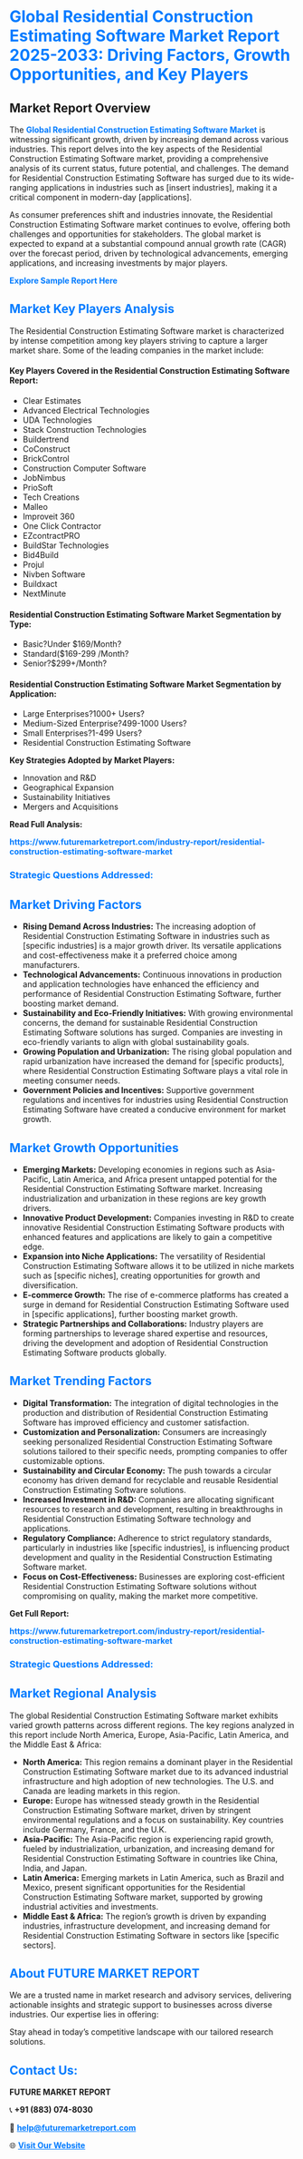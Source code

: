 <h1 style="color: #007BFF;">Global Residential Construction Estimating Software Market Report 2025-2033: Driving Factors, Growth Opportunities, and Key Players</h1>

<section id="overview">
<h2>Market Report Overview</h2>
<p>The <a href="https://www.futuremarketreport.com/industry-report/residential-construction-estimating-software-market" style="color: #007BFF; text-decoration: none;"><strong>Global Residential Construction Estimating Software Market</strong></a> is witnessing significant growth, driven by increasing demand across various industries. This report delves into the key aspects of the Residential Construction Estimating Software market, providing a comprehensive analysis of its current status, future potential, and challenges. The demand for Residential Construction Estimating Software has surged due to its wide-ranging applications in industries such as [insert industries], making it a critical component in modern-day [applications].</p>
<p>As consumer preferences shift and industries innovate, the Residential Construction Estimating Software market continues to evolve, offering both challenges and opportunities for stakeholders. The global market is expected to expand at a substantial compound annual growth rate (CAGR) over the forecast period, driven by technological advancements, emerging applications, and increasing investments by major players.</p>
</section>

<section id="overview">
<p><a href="https://www.futuremarketreport.com/request-sample/reportId=119915" style="color: #007BFF; text-decoration: none;"><strong>Explore Sample Report Here</strong></a></p>
</section>

<section id="key-players">
<h2 style="color: #007BFF;">Market Key Players Analysis</h2>
<p>The Residential Construction Estimating Software market is characterized by intense competition among key players striving to capture a larger market share. Some of the leading companies in the market include:</p>
<h4>Key Players Covered in the Residential Construction Estimating Software Report:</h4>
<ul><li>Clear Estimates</li><li>Advanced Electrical Technologies</li><li>UDA Technologies</li><li>Stack Construction Technologies</li><li>Buildertrend</li><li>CoConstruct</li><li>BrickControl</li><li>Construction Computer Software</li><li>JobNimbus</li><li>PrioSoft</li><li>Tech Creations</li><li>Malleo</li><li>Improveit 360</li><li>One Click Contractor</li><li>EZcontractPRO</li><li>BuildStar Technologies</li><li>Bid4Build</li><li>Projul</li><li>Nivben Software</li><li>Buildxact</li><li>NextMinute</li></ul>
<h4>Residential Construction Estimating Software Market Segmentation by Type:</h4>
<ul><li>Basic?Under $169/Month?</li><li>Standard($169-299 /Month?</li><li>Senior?$299+/Month?</li></ul>

<h4>Residential Construction Estimating Software Market Segmentation by Application:</h4>
<ul><li>Large Enterprises?1000+ Users?</li><li>Medium-Sized Enterprise?499-1000 Users?</li><li>Small Enterprises?1-499 Users?</li><li>Residential Construction Estimating Software</li></ul>
<p><strong>Key Strategies Adopted by Market Players:</strong></p>
<ul>
<li>Innovation and R&D</li>
<li>Geographical Expansion</li>
<li>Sustainability Initiatives</li>
<li>Mergers and Acquisitions</li>
</ul>
</section>

<section>
<p><strong>Read Full Analysis: </strong></p><a href="https://www.futuremarketreport.com/industry-report/residential-construction-estimating-software-market" style="color: #007BFF; text-decoration: none;"><strong>https://www.futuremarketreport.com/industry-report/residential-construction-estimating-software-market</strong></a>
<h3 style="color: #007BFF;">Strategic Questions Addressed:</h3>
</section>

<section id="driving-factors">
<h2 style="color: #007BFF;">Market Driving Factors</h2>
<ul>
<li><strong>Rising Demand Across Industries:</strong> The increasing adoption of Residential Construction Estimating Software in industries such as [specific industries] is a major growth driver. Its versatile applications and cost-effectiveness make it a preferred choice among manufacturers.</li>
<li><strong>Technological Advancements:</strong> Continuous innovations in production and application technologies have enhanced the efficiency and performance of Residential Construction Estimating Software, further boosting market demand.</li>
<li><strong>Sustainability and Eco-Friendly Initiatives:</strong> With growing environmental concerns, the demand for sustainable Residential Construction Estimating Software solutions has surged. Companies are investing in eco-friendly variants to align with global sustainability goals.</li>
<li><strong>Growing Population and Urbanization:</strong> The rising global population and rapid urbanization have increased the demand for [specific products], where Residential Construction Estimating Software plays a vital role in meeting consumer needs.</li>
<li><strong>Government Policies and Incentives:</strong> Supportive government regulations and incentives for industries using Residential Construction Estimating Software have created a conducive environment for market growth.</li>
</ul>
</section>

<section id="growth-opportunities">
<h2 style="color: #007BFF;">Market Growth Opportunities</h2>
<ul>
<li><strong>Emerging Markets:</strong> Developing economies in regions such as Asia-Pacific, Latin America, and Africa present untapped potential for the Residential Construction Estimating Software market. Increasing industrialization and urbanization in these regions are key growth drivers.</li>
<li><strong>Innovative Product Development:</strong> Companies investing in R&D to create innovative Residential Construction Estimating Software products with enhanced features and applications are likely to gain a competitive edge.</li>
<li><strong>Expansion into Niche Applications:</strong> The versatility of Residential Construction Estimating Software allows it to be utilized in niche markets such as [specific niches], creating opportunities for growth and diversification.</li>
<li><strong>E-commerce Growth:</strong> The rise of e-commerce platforms has created a surge in demand for Residential Construction Estimating Software used in [specific applications], further boosting market growth.</li>
<li><strong>Strategic Partnerships and Collaborations:</strong> Industry players are forming partnerships to leverage shared expertise and resources, driving the development and adoption of Residential Construction Estimating Software products globally.</li>
</ul>
</section>

<section id="trending-factors">
<h2 style="color: #007BFF;">Market Trending Factors</h2>
<ul>
<li><strong>Digital Transformation:</strong> The integration of digital technologies in the production and distribution of Residential Construction Estimating Software has improved efficiency and customer satisfaction.</li>
<li><strong>Customization and Personalization:</strong> Consumers are increasingly seeking personalized Residential Construction Estimating Software solutions tailored to their specific needs, prompting companies to offer customizable options.</li>
<li><strong>Sustainability and Circular Economy:</strong> The push towards a circular economy has driven demand for recyclable and reusable Residential Construction Estimating Software solutions.</li>
<li><strong>Increased Investment in R&D:</strong> Companies are allocating significant resources to research and development, resulting in breakthroughs in Residential Construction Estimating Software technology and applications.</li>
<li><strong>Regulatory Compliance:</strong> Adherence to strict regulatory standards, particularly in industries like [specific industries], is influencing product development and quality in the Residential Construction Estimating Software market.</li>
<li><strong>Focus on Cost-Effectiveness:</strong> Businesses are exploring cost-efficient Residential Construction Estimating Software solutions without compromising on quality, making the market more competitive.</li>
</ul>
</section>

<section>
<p><strong>Get Full Report: </strong></p><a href="https://www.futuremarketreport.com/industry-report/residential-construction-estimating-software-market" style="color: #007BFF; text-decoration: none;"><strong>https://www.futuremarketreport.com/industry-report/residential-construction-estimating-software-market</strong></a>
<h3 style="color: #007BFF;">Strategic Questions Addressed:</h3>
</section>


<section id="regional-analysis">
<h2 style="color: #007BFF;">Market Regional Analysis</h2>
<p>The global Residential Construction Estimating Software market exhibits varied growth patterns across different regions. The key regions analyzed in this report include North America, Europe, Asia-Pacific, Latin America, and the Middle East & Africa:</p>
<ul>
<li><strong>North America:</strong> This region remains a dominant player in the Residential Construction Estimating Software market due to its advanced industrial infrastructure and high adoption of new technologies. The U.S. and Canada are leading markets in this region.</li>
<li><strong>Europe:</strong> Europe has witnessed steady growth in the Residential Construction Estimating Software market, driven by stringent environmental regulations and a focus on sustainability. Key countries include Germany, France, and the U.K.</li>
<li><strong>Asia-Pacific:</strong> The Asia-Pacific region is experiencing rapid growth, fueled by industrialization, urbanization, and increasing demand for Residential Construction Estimating Software in countries like China, India, and Japan.</li>
<li><strong>Latin America:</strong> Emerging markets in Latin America, such as Brazil and Mexico, present significant opportunities for the Residential Construction Estimating Software market, supported by growing industrial activities and investments.</li>
<li><strong>Middle East & Africa:</strong> The region’s growth is driven by expanding industries, infrastructure development, and increasing demand for Residential Construction Estimating Software in sectors like [specific sectors].</li>
</ul>
</section>

<footer>
<h2 style="color: #007BFF;">About FUTURE MARKET REPORT</h2>
<p>We are a trusted name in market research and advisory services, delivering actionable insights and strategic support to businesses across diverse industries. Our expertise lies in offering:</p>

<p>Stay ahead in today’s competitive landscape with our tailored research solutions.</p>

<h2 style="color: #007BFF;">Contact Us:</h2>
<p><strong>FUTURE MARKET REPORT</strong></p>
<p>📞 <strong>+91 (883) 074-8030</strong></p>
<p>📧 <strong><a href="mailto:help@futuremarketreport.com" style="color: #007BFF;">help@futuremarketreport.com</a></strong></p>
<p>🌐 <strong><a href="https://www.futuremarketreport.com/" style="color: #007BFF;">Visit Our Website</a></strong></p>
</footer>